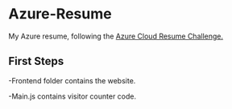 # Azure-Resume
My Azure resume, following the [Azure Cloud Resume Challenge.](https://www.youtube.com/watch?v=ieYrBWmkfno)

## First Steps

-Frontend folder contains the website.

-Main.js contains visitor counter code.